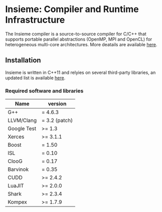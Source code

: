 # Insieme: Compiler and Runtime Infrastructure
The Insieme compiler is a source-to-source compiler for C/C++ that supports portable parallel abstractions (OpenMP, MPI and OpenCL) for heterogeneous multi-core architectures. More deatails are available [here](http://insieme-compiler.org/mission.html).

## Installation 
Insieme is written in C++11 and relyies on several third-party libraries, an updated list is available [here](http://insieme-compiler.org/license.html). 

### Required software and libraries 

Name 		| version 
------------|--------|
G++ 		| = 4.6.3  |
LLVM/Clang 	| = 3.2 (patch) |
Google Test | >= 1.3  |
Xerces      | >= 3.1.1 |
Boost		| = 1.50 |
ISL			| = 0.10 |
ClooG		| = 0.17 |
Barvinok	| = 0.35 |
CUDD		| >= 2.4.2 |
LuaJIT		| >= 2.0.0 |
Shark		| >= 2.3.4 |
Kompex		| >= 1.7.9 |

